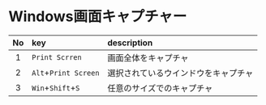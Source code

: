 # Windows画面キャプチャー

|  No   | key                  | description                          |
| :---: | :------------------- | :----------------------------------- |
|   1   | `Print Scrren`       | 画面全体をキャプチャ                 |
|   2   | `Alt`+`Print Screen` | 選択されているウインドウをキャプチャ |
|   3   | `Win`+`Shift`+`S`    | 任意のサイズでのキャプチャ           |
